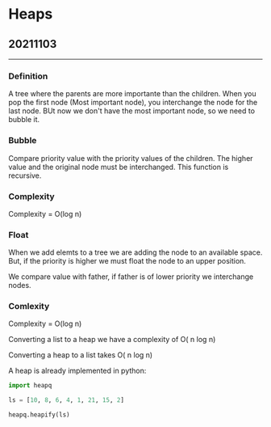 # Heaps

## 20211103

---

### Definition

A tree where the parents are more importante than the children. When you pop the first node (Most important node),
you interchange the node for the last node. BUt now we don't have the most important node, so we need to bubble it.

### Bubble

Compare priority value with the priority values of the children. The higher value and the original node must be
interchanged. This function is recursive.

### Complexity

Complexity = O(log n)

### Float

When we add elemts to a tree we are adding the node to an available space. But, if the priority is higher we must
float the node to an upper position.

We compare value with father, if father is of lower priority we interchange nodes.

### Comlexity

Complexity = O(log n)

Converting a list to a heap we have a complexity of O( n log n)

Converting a heap to a list takes O( n log n)

A heap is already implemented in python:

```Python
import heapq

ls = [10, 8, 6, 4, 1, 21, 15, 2]

heapq.heapify(ls)
```
